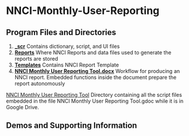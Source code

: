 # NNCI-Monthly-User-Reporting

## Program Files and Directories

1. [**\_scr**](./_scr) Contains dictionary, script, and UI files
2. [**Reports**](./Reports) Where NNCI Reports and data files used to generate the reports are stored
3. [**Templates**](./Templates) Contains NNCI Report Template
4. [**NNCI Monthly User Reporting Tool.docx**](./NNCI%20Monthly%20User%20Reporting%20Tool.docx) Workflow for producing an NNCI report. Embedded functions inside the document prepare the report autonomously

[NNCI Monthly User Reporting Tool](NNCI%20Monthly%20User%20Reporting%20Tool) Directory containing all the script files embedded in the file NNCI Monthly User Reporting Tool.gdoc while it is in Google Drive.

## Demos and Supporting Information

